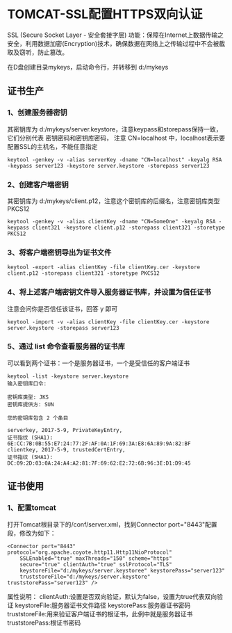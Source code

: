 #  TOMCAT-SSL配置HTTPS双向认证
SSL (Secure Socket Layer - 安全套接字层)
功能：保障在Internet上数据传输之安全，利用数据加密(Encryption)技术，确保数据在网络上之传输过程中不会被截取及窃听，防止篡改。

在D盘创建目录mykeys，启动命令行，并转移到 d:/mykeys

## 证书生产
### 1、创建服务器密钥
其密钥库为 d:/mykeys/server.keystore，注意keypass和storepass保持一致，它们分别代表 密钥密码和密钥库密码，
注意 CN=localhost 中，localhost表示要配置SSL的主机名，不能任意指定
```
keytool -genkey -v -alias serverKey -dname "CN=localhost" -keyalg RSA -keypass server123 -keystore server.keystore -storepass server123
```
### 2、创建客户端密钥
其密钥库为 d:/mykeys/client.p12，注意这个密钥库的后缀名，注意密钥库类型PKCS12
```
keytool -genkey -v -alias clientKey -dname "CN=SomeOne" -keyalg RSA -keypass client321 -keystore client.p12 -storepass client321 -storetype PKCS12
```
### 3、将客户端密钥导出为证书文件
```
keytool -export -alias clientKey -file clientKey.cer -keystore client.p12 -storepass client321 -storetype PKCS12
```
### 4、将上述客户端密钥文件导入服务器证书库，并设置为信任证书
注意会问你是否信任该证书，回答 y 即可
```
keytool -import -v -alias clientKey -file clientKey.cer -keystore server.keystore -storepass server123
```
### 5、通过 list 命令查看服务器的证书库
可以看到两个证书：一个是服务器证书，一个是受信任的客户端证书
```
keytool -list -keystore server.keystore
输入密钥库口令:

密钥库类型: JKS
密钥库提供方: SUN

您的密钥库包含 2 个条目

serverkey, 2017-5-9, PrivateKeyEntry,
证书指纹 (SHA1): 6E:CC:7B:0B:55:E7:24:77:2F:AF:0A:1F:69:3A:E8:6A:89:9A:82:BF
clientkey, 2017-5-9, trustedCertEntry,
证书指纹 (SHA1): DC:09:2D:03:0A:24:A4:A2:81:7F:69:62:E2:72:6B:96:3E:D1:D9:45
```

## 证书使用
### 1、配置tomcat
打开Tomcat根目录下的/conf/server.xml，找到Connector port="8443"配置段，修改为如下：
```
<Connector port="8443" protocol="org.apache.coyote.http11.Http11NioProtocol"
    SSLEnabled="true" maxThreads="150" scheme="https"
    secure="true" clientAuth="true" sslProtocol="TLS"
    keystoreFile="d:/mykeys/server.keystoree" keystorePass="server123"
    truststoreFile="d:/mykeys/server.keystore" truststorePass="server123" />
```
属性说明：
clientAuth:设置是否双向验证，默认为false，设置为true代表双向验证
keystoreFile:服务器证书文件路径
keystorePass:服务器证书密码
truststoreFile:用来验证客户端证书的根证书，此例中就是服务器证书
truststorePass:根证书密码
